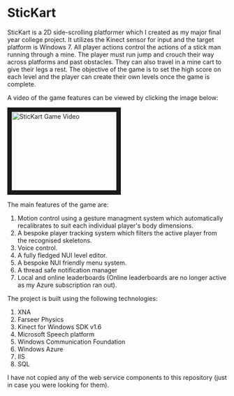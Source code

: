 # SticKart

SticKart is a 2D side-scrolling platformer which I created as my major final year college project.
It utilizes the Kinect sensor for input and the target platform is Windows 7.
All player actions control the actions of a stick man running through a mine. 
The player must run jump and crouch their way across platforms and past obstacles. 
They can also travel in a mine cart to give their legs a rest.
The objective of the game is to set the high score on each level and the player can create their own levels once the game is complete.

A video of the game features can be viewed by clicking the image below:

<a href="http://www.youtube.com/watch?feature=player_embedded&v=5-o6HtFZbb4
" target="_blank"><img src="http://img.youtube.com/vi/5-o6HtFZbb4/0.jpg" 
alt="SticKart Game Video" width="240" height="180" border="10" /></a>

The main features of the game are:

1. Motion control using a gesture managment system which automatically recalibrates to suit each individual player's body dimensions.
2. A bespoke player tracking system which filters the active player from the recognised skeletons.
3. Voice control.
4. A fully fledged NUI level editor.
5. A bespoke NUI friendly menu system.
6. A thread safe notification manager 
7. Local and online leaderboards (Online leaderboards are no longer active as my Azure subscription ran out).

The project is built using the following technologies:

1. XNA
2. Farseer Physics
3. Kinect for Windows SDK v1.6
4. Microsoft Speech platform
5. Windows Communication Foundation
6. Windows Azure
7. IIS
8. SQL 


I have not copied any of the web service components to this repository (just in case you were looking for them).
 

